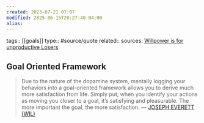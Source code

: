 ```yaml
---
created: 2023-07-21 07:07
modified: 2025-06-15T20:27:40-04:00
alias: 
---
```


tags:: [[goals]]
type:: #source/quote
related::
sources: [Willpower is for unproductive Losers](https://josepheverettwil.substack.com/p/willpower-is-for-unproductive-losers)

## Goal Oriented Framework

>Due to the nature of the dopamine system, mentally logging your behaviors into a goal-oriented framework allows you to derive much more satisfaction from life. Simply put, when you identify your actions as moving you closer to a goal, it’s satisfying and pleasurable. The more important the goal, the more satisfaction.
> — [JOSEPH EVERETT (WIL)](https://substack.com/@josepheverettwil)
